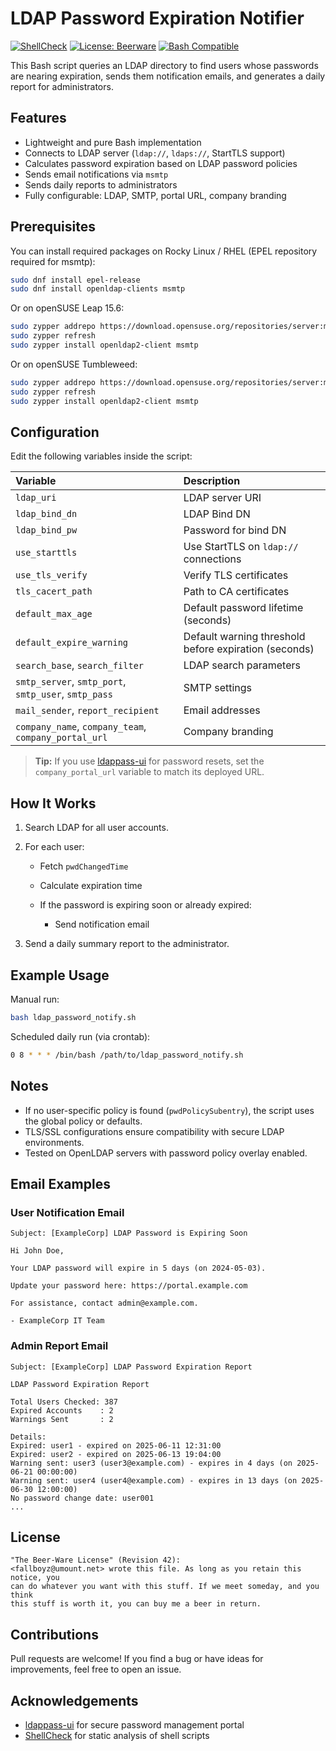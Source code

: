 # LDAP Password Expiration Notifier

[![ShellCheck](https://img.shields.io/badge/shellcheck-passed-brightgreen)](https://www.shellcheck.net/)
[![License: Beerware](https://img.shields.io/badge/license-Beerware-orange?style=flat-square)](https://en.wikipedia.org/wiki/Beerware)
[![Bash Compatible](https://img.shields.io/badge/bash-compatible-blue.svg)](https://www.gnu.org/software/bash/)

This Bash script queries an LDAP directory to find users whose passwords are nearing expiration, sends them notification emails, and generates a daily report for administrators.

## Features

* Lightweight and pure Bash implementation
* Connects to LDAP server (`ldap://`, `ldaps://`, StartTLS support)
* Calculates password expiration based on LDAP password policies
* Sends email notifications via `msmtp`
* Sends daily reports to administrators
* Fully configurable: LDAP, SMTP, portal URL, company branding

## Prerequisites

You can install required packages on Rocky Linux / RHEL (EPEL repository required for msmtp):

```bash
sudo dnf install epel-release
sudo dnf install openldap-clients msmtp
```

Or on openSUSE Leap 15.6:

```bash
sudo zypper addrepo https://download.opensuse.org/repositories/server:mail/openSUSE_Leap_15.6/server:mail.repo
sudo zypper refresh
sudo zypper install openldap2-client msmtp
```

Or on openSUSE Tumbleweed:

```bash
sudo zypper addrepo https://download.opensuse.org/repositories/server:mail/openSUSE_Tumbleweed/server:mail.repo
sudo zypper refresh
sudo zypper install openldap2-client msmtp
```

## Configuration

Edit the following variables inside the script:

| Variable                                             | Description                                           |
| :--------------------------------------------------- | :---------------------------------------------------- |
| `ldap_uri`                                           | LDAP server URI                                       |
| `ldap_bind_dn`                                       | LDAP Bind DN                                          |
| `ldap_bind_pw`                                       | Password for bind DN                                  |
| `use_starttls`                                       | Use StartTLS on `ldap://` connections                 |
| `use_tls_verify`                                     | Verify TLS certificates                               |
| `tls_cacert_path`                                    | Path to CA certificates                               |
| `default_max_age`                                    | Default password lifetime (seconds)                   |
| `default_expire_warning`                             | Default warning threshold before expiration (seconds) |
| `search_base`, `search_filter`                       | LDAP search parameters                                |
| `smtp_server`, `smtp_port`, `smtp_user`, `smtp_pass` | SMTP settings                                         |
| `mail_sender`, `report_recipient`                    | Email addresses                                       |
| `company_name`, `company_team`, `company_portal_url` | Company branding                                      |

> **Tip:**
> If you use [ldappass-ui](https://github.com/fallboyz/ldappass-ui) for password resets, set the `company_portal_url` variable to match its deployed URL.

## How It Works

1. Search LDAP for all user accounts.
2. For each user:

   * Fetch `pwdChangedTime`
   * Calculate expiration time
   * If the password is expiring soon or already expired:

     * Send notification email
3. Send a daily summary report to the administrator.

## Example Usage

Manual run:

```bash
bash ldap_password_notify.sh
```

Scheduled daily run (via crontab):

```bash
0 8 * * * /bin/bash /path/to/ldap_password_notify.sh
```

## Notes

* If no user-specific policy is found (`pwdPolicySubentry`), the script uses the global policy or defaults.
* TLS/SSL configurations ensure compatibility with secure LDAP environments.
* Tested on OpenLDAP servers with password policy overlay enabled.

## Email Examples

### User Notification Email

```
Subject: [ExampleCorp] LDAP Password is Expiring Soon

Hi John Doe,

Your LDAP password will expire in 5 days (on 2024-05-03).

Update your password here: https://portal.example.com

For assistance, contact admin@example.com.

- ExampleCorp IT Team
```

### Admin Report Email

```
Subject: [ExampleCorp] LDAP Password Expiration Report

LDAP Password Expiration Report

Total Users Checked: 387
Expired Accounts    : 2
Warnings Sent       : 2

Details:
Expired: user1 - expired on 2025-06-11 12:31:00
Expired: user2 - expired on 2025-06-13 19:04:00
Warning sent: user3 (user3@example.com) - expires in 4 days (on 2025-06-21 00:00:00)
Warning sent: user4 (user4@example.com) - expires in 13 days (on 2025-06-30 12:00:00)
No password change date: user001
...
```

## License

```
"The Beer-Ware License" (Revision 42):
<fallboyz@umount.net> wrote this file. As long as you retain this notice, you
can do whatever you want with this stuff. If we meet someday, and you think
this stuff is worth it, you can buy me a beer in return.
```

## Contributions

Pull requests are welcome!
If you find a bug or have ideas for improvements, feel free to open an issue.

## Acknowledgements

* [ldappass-ui](https://github.com/fallboyz/ldappass-ui) for secure password management portal
* [ShellCheck](https://www.shellcheck.net/) for static analysis of shell scripts
